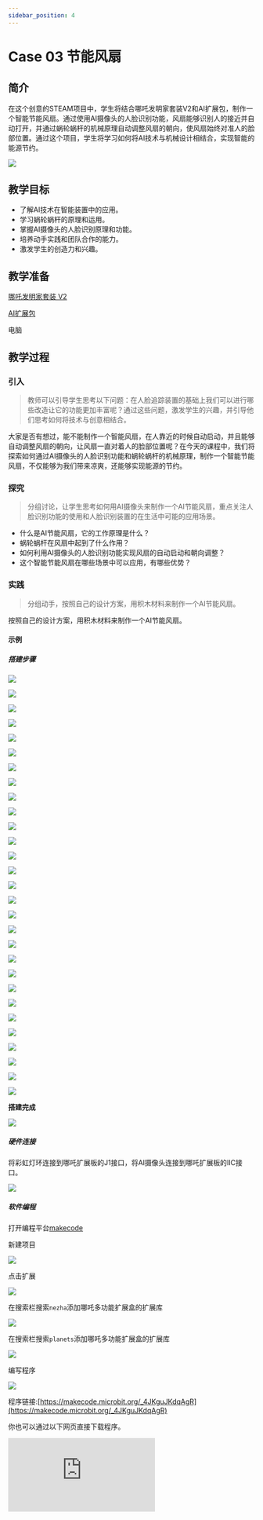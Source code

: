 ```yaml
---
sidebar_position: 4
---
```


# Case 03 节能风扇


## 简介

在这个创意的STEAM项目中，学生将结合哪吒发明家套装V2和AI扩展包，制作一个智能节能风扇。通过使用AI摄像头的人脸识别功能，风扇能够识别人的接近并自动打开，并通过蜗轮蜗杆的机械原理自动调整风扇的朝向，使风扇始终对准人的脸部位置。通过这个项目，学生将学习如何将AI技术与机械设计相结合，实现智能的能源节约。

![](./images/ai-accessories-pack-case-03-01.png)

## 教学目标

- 了解AI技术在智能装置中的应用。
- 学习蜗轮蜗杆的原理和运用。
- 掌握AI摄像头的人脸识别原理和功能。
- 培养动手实践和团队合作的能力。
- 激发学生的创造力和兴趣。

## 教学准备

[哪吒发明家套装 V2](https://www.elecfreaks.com/nezha-inventor-s-kit-v2-for-micro-bit.html)

[AI扩展包](https://www.elecfreaks.com/nezha-inventor-s-kit-v2-for-micro-bit.html)

电脑

## 教学过程

### 引入

>教师可以引导学生思考以下问题：在人脸追踪装置的基础上我们可以进行哪些改造让它的功能更加丰富呢？通过这些问题，激发学生的兴趣，并引导他们思考如何将技术与创意相结合。

大家是否有想过，能不能制作一个智能风扇，在人靠近的时候自动启动，并且能够自动调整风扇的朝向，让风扇一直对着人的脸部位置呢？在今天的课程中，我们将探索如何通过AI摄像头的人脸识别功能和蜗轮蜗杆的机械原理，制作一个智能节能风扇，不仅能够为我们带来凉爽，还能够实现能源的节约。

### 探究

>分组讨论，让学生思考如何用AI摄像头来制作一个AI节能风扇，重点关注人脸识别功能的使用和人脸识别装置的在生活中可能的应用场景。

- 什么是AI节能风扇，它的工作原理是什么？
- 蜗轮蜗杆在风扇中起到了什么作用？
- 如何利用AI摄像头的人脸识别功能实现风扇的自动启动和朝向调整？
- 这个智能节能风扇在哪些场景中可以应用，有哪些优势？

### 实践

>分组动手，按照自己的设计方案，用积木材料来制作一个AI节能风扇。

按照自己的设计方案，用积木材料来制作一个AI节能风扇。

#### 示例

##### 搭建步骤

![](./images/ai-accessories-pack-step-03-01.png)

![](./images/ai-accessories-pack-step-03-02.png)

![](./images/ai-accessories-pack-step-03-03.png)

![](./images/ai-accessories-pack-step-03-04.png)

![](./images/ai-accessories-pack-step-03-05.png)

![](./images/ai-accessories-pack-step-03-06.png)

![](./images/ai-accessories-pack-step-03-07.png)

![](./images/ai-accessories-pack-step-03-08.png)

![](./images/ai-accessories-pack-step-03-09.png)

![](./images/ai-accessories-pack-step-03-10.png)

![](./images/ai-accessories-pack-step-03-11.png)

![](./images/ai-accessories-pack-step-03-12.png)

![](./images/ai-accessories-pack-step-03-13.png)

![](./images/ai-accessories-pack-step-03-14.png)

![](./images/ai-accessories-pack-step-03-15.png)

![](./images/ai-accessories-pack-step-03-16.png)

![](./images/ai-accessories-pack-step-03-17.png)

![](./images/ai-accessories-pack-step-03-18.png)

![](./images/ai-accessories-pack-step-03-19.png)

![](./images/ai-accessories-pack-step-03-20.png)

![](./images/ai-accessories-pack-step-03-21.png)

![](./images/ai-accessories-pack-step-03-22.png)

![](./images/ai-accessories-pack-step-03-23.png)

![](./images/ai-accessories-pack-step-03-24.png)

![](./images/ai-accessories-pack-step-03-25.png)

![](./images/ai-accessories-pack-step-03-26.png)

![](./images/ai-accessories-pack-step-03-27.png)

![](./images/ai-accessories-pack-step-03-28.png)

![](./images/ai-accessories-pack-step-03-29.png)

**搭建完成**

![](./images/ai-accessories-pack-case-03-01.png)

##### 硬件连接

将彩虹灯环连接到哪吒扩展板的J1接口，将AI摄像头连接到哪吒扩展板的IIC接口。

 ![](./images/ai-accessories-pack-case-03-02.png)

##### 软件编程

打开编程平台[makecode](https://makecode.microbit.org/#)

新建项目

![](./images/ai-accessories-pack-case-01-03.png)

点击扩展

![](./images/ai-accessories-pack-case-01-04.png)

在搜索栏搜索`nezha`添加哪吒多功能扩展盒的扩展库

![](./images/ai-accessories-pack-case-01-06.png)

在搜索栏搜索`planets`添加哪吒多功能扩展盒的扩展库

![](./images/ai-accessories-pack-case-01-07.png)

编写程序

![](./images/ai-accessories-pack-case-03-08.png)


程序链接:[https://makecode.microbit.org/_4JKguJKdqAgR](https://makecode.microbit.org/_4JKguJKdqAgR)

你也可以通过以下网页直接下载程序。

<div
    style={{
        position: 'relative',
        paddingBottom: '60%',
        overflow: 'hidden',
    }}
>
    <iframe
        src="https://makecode.microbit.org/_4JKguJKdqAgR"
        frameborder="0"
        sandbox="allow-popups allow-forms allow-scripts allow-same-origin"
        style={{
            position: 'absolute',
            width: '100%',
            height: '100%',
        }}
    />
</div>


### 展示

>分组展示，让每组的机器人在横杆上做引体向上运动，并用计时器记录时间，比较各组的成果和效果。

#### 示例案例效果

按下micro:bit上的A键，机器人开始做引体向上运动，按下micro:bit上的B键，机器人停止做引体向上运动。

![](./images/ai-accessories-pack-case-03.gif)

### 反思

>分组分享，让每组的学生分享自己的制作过程和心得，总结自己遇到的问题和解决办法，评价自己的优点和不足。
